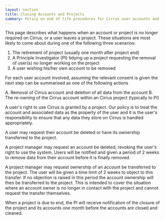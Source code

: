 ```yaml
---
layout: section
title: Closing Accounts and Projects
summary: Policy on end of life procedures for Cirrus user accounts and projects
---
```


This page describes what happens when an account or project is no longer
required on Cirrus, or a user leaves a project. These situations are
most likely to come about during one of the following three scenarios:

1.  The retirement of project (usually one month after project end)
2.  A Principle Investigator (PI) tidying up a project requesting the removal of user(s) no
    longer working on the project
3.  A user wishing his/her own account to be removed

For each user account involved, assuming the relevant consent is given
the next step can be summarised as one of the following actions

A.  Removal of Cirrus account and deletion of all data from the account
B.  The re-owning of the Cirrus account within an Cirrus project
    (typically to PI)

 A user's right to use Cirrus is granted by a project. Our policy is to treat the account 
 and associated data as the property of the user and it is the user's responsibility to 
 ensure that any data they store on Cirrus  is handled appropriately.

A user may request their account be deleted or have its ownership transferred to the project.

A project manager may request an account be deleted, revoking the user's right to use the system. 
Users will be notified and given a period of 2 weeks to remove data from their account before it is finally removed.

A project manager may request ownership of an account be transferred to the project. 
The user will be given a time limit of 2 weeks to object to this transfer. If no objection is 
raised in this period the account ownership will then be transferred to the project. This 
is intended to cover the situation where an account owner is no longer in contact with 
the project and cannot request the transfer themselves.

When a project is due to end, the PI will receive notification of the closure of the project 
and its accounts one month before the accounts are closed and cleaned. 
